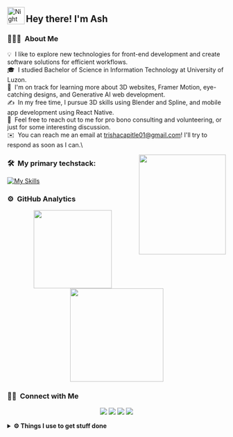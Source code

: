 

<img alt="Night Coding" src="./assets/Hand%20Wave.gif" width='40' align="left"/><h2>Hey there! I'm Ash</h2>

### 👨🏻‍💻 &nbsp;About Me

💡 &nbsp;I like to explore new technologies for front-end development and create software solutions for efficient workflows.\
🎓 &nbsp;I studied Bachelor of Science in Information Technology at University of Luzon.\
🌱 &nbsp;I'm on track for learning more about 3D websites, Framer Motion, eye-catching designs, and Generative AI web development.\
✍️ &nbsp;In my free time, I pursue 3D skills using Blender and Spline, and mobile app development using React Native.\
💬 &nbsp;Feel free to reach out to me for pro bono consulting and volunteering, or just for some interesting discussion.\
✉️ &nbsp;You can reach me an email at trishacapitle01@gmail.com! I'll try to respond as soon as I can.\

<img align="right" height="230px" width="200px" src="https://user-images.githubusercontent.com/81328619/213875785-400ae517-156b-4aca-a787-bac75d84c393.gif" />

### 🛠 &nbsp;My primary techstack:

[![My Skills](https://skillicons.dev/icons?i=js,react,nextjs,figma,git,nodejs,vite,electron,bootstrap,css,html&perline=7)](https://skillicons.dev)

### ⚙️ &nbsp;GitHub Analytics

<p align="center">
<a href="https://github.com/trishacapitle">
  <img height="180em" src="https://github-readme-stats-eight-theta.vercel.app/api?username=trishacapitle&show_icons=true&theme=algolia&include_all_commits=true&count_private=true"/>
  <img height="215em" src="https://github-readme-stats-eight-theta.vercel.app/api/top-langs/?username=trishacapitle&layout=compact&langs_count=8&theme=algolia"/>
</a>
</p>

### 🤝🏻 &nbsp;Connect with Me

<p align="center">
<a href=""><img src="https://img.shields.io/badge/-portfolioLink-3423A6?style=flat&logo=Google-Chrome&logoColor=white"/></a>
<a href="https://linkedin.com/in/trisha-capitle"><img src="https://img.shields.io/badge/-Trisha%20Capitle-0077B5?style=flat&logo=Linkedin&logoColor=white"/></a>
<a href="mailto:trishacapitle01@gmail.com"><img src="https://img.shields.io/badge/-trishacapitle01@gmail.com-D14836?style=flat&logo=Gmail&logoColor=white"/></a>
<a href="https://facebook.com/ash.dev01"><img src="https://img.shields.io/badge/-@ash.dev01-1877F2?style=flat&logo=Facebook&logoColor=white"/></a>
</p>

<details>
  <br />
  <summary><b>⚙️ Things I use to get stuff done</b></summary>
  	<ul>
  	    <li><b>OS:</b> Windows 11 </li>
	    <li><b>Laptop: </b> Acer Nitro 5</li>
  	    <li><b>Browser: </b> Opera</li>
	    <li><b>Code Editor:</b>VSCode</li>
	</ul>
</details>
